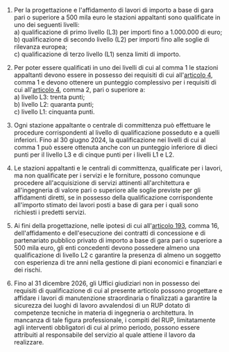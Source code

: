 1. Per la progettazione e l'affidamento di lavori di importo a base di gara pari o superiore a 500 mila euro le stazioni appaltanti sono qualificate in uno dei seguenti livelli:<br>a) qualificazione di primo livello (L3) per importi fino a 1.000.000 di euro;<br>b) qualificazione di secondo livello (L2) per importi fino alle soglie di rilevanza europea;<br>c) qualificazione di terzo livello (L1) senza limiti di importo.

2. Per poter essere qualificati in uno dei livelli di cui al comma 1 le stazioni appaltanti devono essere in possesso dei requisiti di cui all'[articolo 4](/index.html?article=allegato-2.4-articolo-4&version=2), comma 1 e devono ottenere un punteggio complessivo per i requisiti di cui all'[articolo 4](/index.html?article=allegato-2.4-articolo-4&version=2), comma 2, pari o superiore a:<br>a) livello L3: trenta punti;<br>b) livello L2: quaranta punti;<br>c) livello L1: cinquanta punti.

3. Ogni stazione appaltante o centrale di committenza può effettuare le procedure corrispondenti al livello di qualificazione posseduto e a quelli inferiori. Fino al 30 giugno 2024, la qualificazione nei livelli di cui al comma 1 può essere ottenuta anche con un punteggio inferiore di dieci punti per il livello L3 e di cinque punti per i livelli L1 e L2.

4. Le stazioni appaltanti e le centrali di committenza, qualificate per i lavori, ma non qualificate per i servizi e le forniture, possono comunque procedere all'acquisizione di servizi attinenti all'architettura e all'ingegneria di valore pari o superiore alle soglie previste per gli affidamenti diretti, se in possesso della qualificazione corrispondente all'importo stimato dei lavori posti a base di gara per i quali sono richiesti i predetti servizi.

5. Ai fini della progettazione, nelle ipotesi di cui all'[articolo 193](/index.html?article=articolo-193&version=2), comma 16, dell'affidamento e dell'esecuzione dei contratti di concessione e di partenariato pubblico privato di importo a base di gara pari o superiore a 500 mila euro, gli enti concedenti devono possedere almeno una qualificazione di livello L2 c garantire la presenza di almeno un soggetto con esperienza di tre anni nella gestione di piani economici e finanziari e dei rischi.

6. Fino al 31 dicembre 2026, gli Uffici giudiziari non in possesso dei requisiti di qualificazione di cui al presente articolo possono progettare e affidare i lavori di manutenzione straordinaria o finalizzati a garantire la sicurezza dei luoghi di lavoro avvalendosi di un RUP dotato di competenze tecniche in materia di ingegneria o architettura. In mancanza di tale figura professionale, i compiti del RUP, limitatamente agli interventi obbligatori di cui al primo periodo, possono essere attribuiti al responsabile del servizio al quale attiene il lavoro da realizzare.
